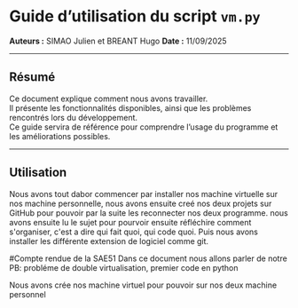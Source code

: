 # Guide d’utilisation du script `vm.py`

**Auteurs :** SIMAO Julien et BREANT Hugo
**Date :** 11/09/2025

---

## Résumé
Ce document explique comment nous avons travailler.  
Il présente les fonctionnalités disponibles, ainsi que les problèmes rencontrés lors du développement.  
Ce guide servira de référence pour comprendre l’usage du programme et les améliorations possibles.  

---

## Utilisation

Nous avons tout dabor commencer par installer nos machine virtuelle sur nos machine personnelle, nous avons ensuite creé nos deux projets sur GitHub pour pouvoir par la suite les reconnecter nos deux programme.
nous avons ensuite lu le sujet pour pourvoir ensuite réfléchire comment s'organiser, c'est a dire qui fait quoi, qui code quoi.
Puis nous avons installer les différente extension de logiciel comme git.


#Compte rendue de la SAE51
Dans ce document nous allons parler de notre 
PB: probléme de double virtualisation, premier code en python 

Nous avons crée nos machine virtuel pour pouvoir sur nos deux machine personnel